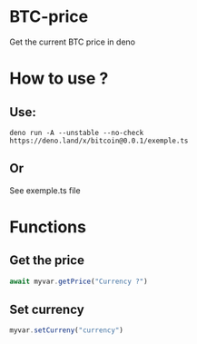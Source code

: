# BTC-price
Get the current BTC price in deno

# How to use ?

## Use: 
`deno run -A --unstable --no-check https://deno.land/x/bitcoin@0.0.1/exemple.ts`

## Or
See exemple.ts file

# Functions

## Get the price
```ts
await myvar.getPrice("Currency ?")
```

## Set currency
```ts
myvar.setCurreny("currency")
```

